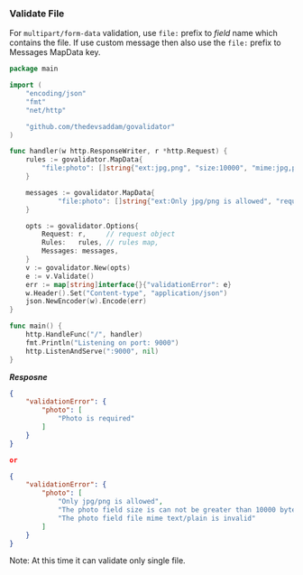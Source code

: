 
### Validate File

For `multipart/form-data` validation, use `file:` prefix to _field_ name which contains the file. If use custom message then also use the `file:` prefix to Messages MapData key.

```go
package main

import (
	"encoding/json"
	"fmt"
	"net/http"

	"github.com/thedevsaddam/govalidator"
)

func handler(w http.ResponseWriter, r *http.Request) {
	rules := govalidator.MapData{
		"file:photo": []string{"ext:jpg,png", "size:10000", "mime:jpg,png", "required"},
	}

	messages := govalidator.MapData{
			"file:photo": []string{"ext:Only jpg/png is allowed", "required:Photo is required"},
	}

	opts := govalidator.Options{
		Request: r,     // request object
		Rules:   rules, // rules map,
		Messages: messages,
	}
	v := govalidator.New(opts)
	e := v.Validate()
	err := map[string]interface{}{"validationError": e}
	w.Header().Set("Content-type", "application/json")
	json.NewEncoder(w).Encode(err)
}

func main() {
	http.HandleFunc("/", handler)
	fmt.Println("Listening on port: 9000")
	http.ListenAndServe(":9000", nil)
}

```
***Resposne***
```json
{
    "validationError": {
        "photo": [
            "Photo is required"
        ]
    }
}

or

{
    "validationError": {
        "photo": [
            "Only jpg/png is allowed",
            "The photo field size is can not be greater than 10000 bytes",
            "The photo field file mime text/plain is invalid"
        ]
    }
}
```
Note: At this time it can validate only single file.
